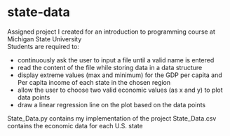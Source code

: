 # state-data

Assigned project I created for an introduction to programming course at Michigan State University <br />
Students are required to: <ul>
  <li>continuously ask the user to input a file until a valid name is entered </li>
  <li>read the content of the file while storing data in a data structure </li>
  <li>display extreme values (max and minimum) for the GDP per capita and Per capita income of each state in the chosen region </li>
  <li>allow the user to choose two valid economic values (as x and y) to plot data points </li>
  <li>draw a linear regression line on the plot based on the data points </li>
  </ul>
State_Data.py contains my implementation of the project
State_Data.csv contains the economic data for each U.S. state <br />
